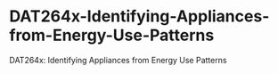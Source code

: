 # DAT264x-Identifying-Appliances-from-Energy-Use-Patterns
DAT264x: Identifying Appliances from Energy Use Patterns
